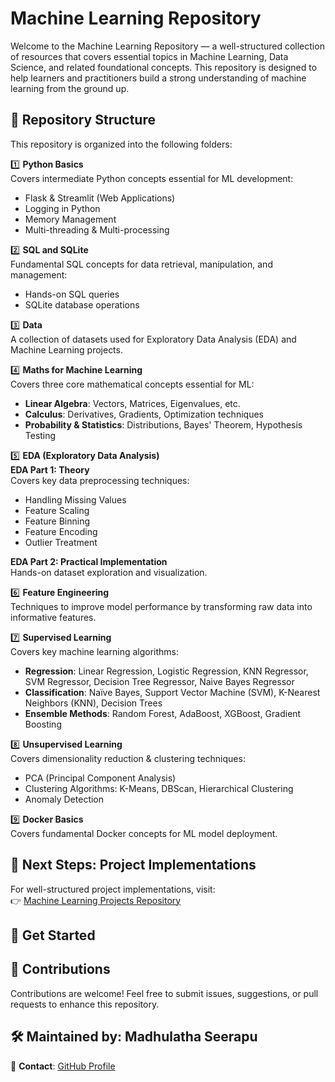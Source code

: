 # Machine Learning Repository

Welcome to the Machine Learning Repository — a well-structured collection of resources that covers essential topics in Machine Learning, Data Science, and related foundational concepts. This repository is designed to help learners and practitioners build a strong understanding of machine learning from the ground up.

## 📁 Repository Structure

This repository is organized into the following folders:

1️⃣ **Python Basics**  
   Covers intermediate Python concepts essential for ML development:  
   - Flask & Streamlit (Web Applications)  
   - Logging in Python  
   - Memory Management  
   - Multi-threading & Multi-processing  

2️⃣ **SQL and SQLite**  
   Fundamental SQL concepts for data retrieval, manipulation, and management:  
   - Hands-on SQL queries  
   - SQLite database operations  

3️⃣ **Data**  
   A collection of datasets used for Exploratory Data Analysis (EDA) and Machine Learning projects.

4️⃣ **Maths for Machine Learning**  
   Covers three core mathematical concepts essential for ML:  
   - **Linear Algebra**: Vectors, Matrices, Eigenvalues, etc.  
   - **Calculus**: Derivatives, Gradients, Optimization techniques  
   - **Probability & Statistics**: Distributions, Bayes' Theorem, Hypothesis Testing  

5️⃣ **EDA (Exploratory Data Analysis)**  
   **EDA Part 1: Theory**  
   Covers key data preprocessing techniques:  
   - Handling Missing Values  
   - Feature Scaling  
   - Feature Binning  
   - Feature Encoding  
   - Outlier Treatment  

   **EDA Part 2: Practical Implementation**  
   Hands-on dataset exploration and visualization.

6️⃣ **Feature Engineering**  
   Techniques to improve model performance by transforming raw data into informative features.

7️⃣ **Supervised Learning**  
   Covers key machine learning algorithms:  
   - **Regression**: Linear Regression, Logistic Regression, KNN Regressor, SVM Regressor, Decision Tree Regressor, Naive Bayes Regressor  
   - **Classification**: Naïve Bayes, Support Vector Machine (SVM), K-Nearest Neighbors (KNN), Decision Trees  
   - **Ensemble Methods**: Random Forest, AdaBoost, XGBoost, Gradient Boosting  

8️⃣ **Unsupervised Learning**  
   Covers dimensionality reduction & clustering techniques:  
   - PCA (Principal Component Analysis)  
   - Clustering Algorithms: K-Means, DBScan, Hierarchical Clustering  
   - Anomaly Detection  

9️⃣ **Docker Basics**  
   Covers fundamental Docker concepts for ML model deployment.

## 📌 Next Steps: Project Implementations

For well-structured project implementations, visit:  
👉 [Machine Learning Projects Repository](https://github.com/madhulatha777/Machine-Learning-Projects)

## 🚀 Get Started


## 🤝 Contributions

Contributions are welcome! Feel free to submit issues, suggestions, or pull requests to enhance this repository.

## 🛠 Maintained by: Madhulatha Seerapu

📩 **Contact**: [GitHub Profile](https://github.com/madhulatha777)

